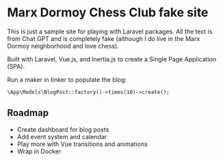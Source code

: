 # Marx Dormoy Chess Club fake site

This is just a sample site for playing with Laravel packages. All the text is from Chat GPT and is completely fake (although I do live in the Marx Dormoy neighborhood and love chess).

Built with Laravel, Vue.js, and Inertia.js to create a Single Page Application (SPA).

Run a maker in tinker to populate the blog:

```
\App\Models\BlogPost::factory()->times(10)->create();
```

## Roadmap
 - Create dashboard for blog posts
 - Add event system and calendar
 - Play more with Vue transitions and animations
 - Wrap in Docker
